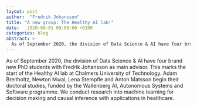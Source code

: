 ```yaml
---
layout: post
author:  "Fredrik Johansson"
title: "A new group: The Healthy AI lab!"
date:   2020-09-01 09:00:00 +0100
categories: blog
abstract: >-
  As of September 2020, the division of Data Science & AI have four brand new PhD students with Fredrik Johansson as main advisor. This marks the start of the Healthy AI lab at Chalmers University of Technology. Adam Breitholtz, Newton Mwai, Lena Stempfle and Anton Matsson begin their doctoral studies, funded by the Wallenberg AI, Autonomous Systems and Software programme.
---
```


As of September 2020, the division of Data Science & AI have four brand new PhD students with Fredrik Johansson as main advisor. This marks the start of the Healthy AI lab at Chalmers University of Technology. Adam Breitholtz, Newton Mwai, Lena Stempfle and Anton Matsson begin their doctoral studies, funded by the Wallenberg AI, Autonomous Systems and Software programme. We conduct research into machine learning for decision making and causal inference with applications in healthcare.
